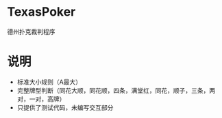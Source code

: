 # TexasPoker
 德州扑克裁判程序

# 说明
 - 标准大小规则（A最大）
 - 完整牌型判断（同花大顺，同花顺，四条，满堂红，同花，顺子，三条，两对，一对，高牌）
 - 只提供了测试代码，未编写交互部分
